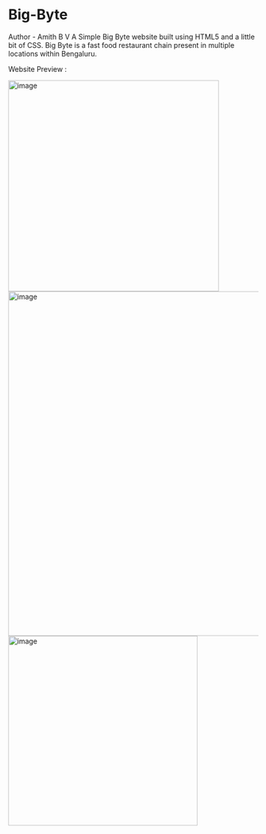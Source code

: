 # Big-Byte
Author - Amith B V
A Simple Big Byte website built using HTML5 and a little bit of CSS.
Big Byte is a fast food restaurant chain present in multiple locations within Bengaluru.

Website Preview :

<img width="424" alt="image" src="https://github.com/AmithBV0606/Big-Byte/assets/154083629/2b4ed190-9b9e-4064-a445-83c7ad9ad6ce">

<img width="692" alt="image" src="https://github.com/AmithBV0606/Big-Byte/assets/154083629/65dfbc4f-45d0-4777-9cd2-7efd538edac4">

<img width="381" alt="image" src="https://github.com/AmithBV0606/Big-Byte/assets/154083629/d5752c66-4601-4c46-9238-bc4cce25a17a">
